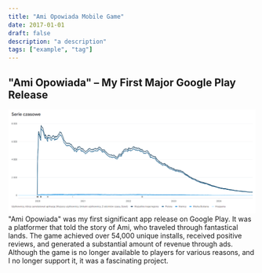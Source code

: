 ```yaml
---
title: "Ami Opowiada Mobile Game"
date: 2017-01-01
draft: false
description: "a description"
tags: ["example", "tag"]
---
```


## "Ami Opowiada" – My First Major Google Play Release
![chart](chart.png "Game instalations")
"Ami Opowiada" was my first significant app release on Google Play. It was a platformer that told the story of Ami, who traveled through fantastical lands. The game achieved over 54,000 unique installs, received positive reviews, and generated a substantial amount of revenue through ads. Although the game is no longer available to players for various reasons, and I no longer support it, it was a fascinating project.

